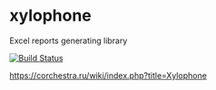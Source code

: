 # xylophone
Excel reports generating library

[![Build Status](https://ci.corchestra.ru/buildStatus/icon?job=xylophone-trunk)](https://ci.corchestra.ru/job/xylophone-trunk/)

https://corchestra.ru/wiki/index.php?title=Xylophone

